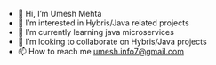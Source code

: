 - 👋 Hi, I’m Umesh Mehta
- 👀 I’m interested in Hybris/Java related projects
- 🌱 I’m currently learning java microservices
- 💞️ I’m looking to collaborate on Hybris/Java projects
- 📫 How to reach me umesh.info7@gmail.com

<!---
umeshmehta7/umeshmehta7 is a ✨ special ✨ repository because its `README.md` (this file) appears on your GitHub profile.
You can click the Preview link to take a look at your changes.
--->
